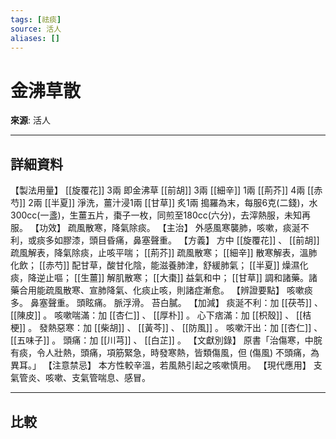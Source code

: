 ```yaml
---
tags: [祛痰]
source: 活人
aliases: []
---
```


# 金沸草散

**來源**: 活人  

---

## 詳細資料
【製法用量】 [[旋覆花]] 3兩 即金沸草 [[前胡]] 3兩 [[細辛]] 1兩 [[荊芥]] 4兩 [[赤芍]] 2兩 [[半夏]] 淨洗，薑汁浸1兩 [[甘草]] 炙1兩
搗羅為末，每服6克(二錢)，水300cc(一盞)，生薑五片，棗子一枚，同煎至180cc(六分)，去滓熱服，未知再服。
【功效】
疏風散寒，降氣除痰。
【主治】
外感風寒襲肺，咳嗽，痰涎不利，或痰多如膠漆，頭目昏痛，鼻塞聲重。
【方義】
方中 [[旋覆花]] 、 [[前胡]] 疏風解表，降氣除痰，止咳平喘； [[荊芥]] 疏風散寒； [[細辛]] 散寒解表，溫肺化飲； [[赤芍]] 配甘草，酸甘化陰，能滋養肺津，舒緩肺氣； [[半夏]] 燥濕化痰，降逆止嘔； [[生薑]] 解肌散寒； [[大棗]] 益氣和中； [[甘草]] 調和諸藥。諸藥合用能疏風散寒、宣肺降氣、化痰止咳，則諸症漸愈。
【辨證要點】
咳嗽痰多。
鼻塞聲重。
頭眩痛。
脈浮滑。
苔白膩。
【加減】
痰涎不利：加 [[茯苓]] 、 [[陳皮]] 。
咳嗽喘滿：加 [[杏仁]] 、 [[厚朴]] 。
心下痞滿：加 [[枳殼]] 、 [[桔梗]] 。
發熱惡寒：加 [[柴胡]] 、 [[黃芩]] 、 [[防風]] 。
咳嗽汗出：加 [[杏仁]] 、 [[五味子]] 。
頭痛：加 [[川芎]] 、 [[白芷]] 。
【文獻別錄】
原書「治傷寒，中脘有痰，令人壯熱，頭痛，項筋緊急，時發寒熱，皆類傷風，但
(傷風)
不頭痛，為異耳。」
【注意禁忌】
本方性較辛溫，若風熱引起之咳嗽慎用。
【現代應用】
支氣管炎、咳嗽、支氣管喘息、感冒。

---

## 比較
